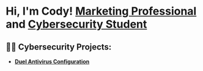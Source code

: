 <h1>Hi, I'm Cody! <a href="https://www.linkedin.com/in/walkerco/">Marketing Professional</a> and <a href="https://www.linkedin.com/in/walkerco/">Cybersecurity Student</a></h1>

<h2>👨‍💻 Cybersecurity Projects:</h2>

- <b>[Duel Antivirus Configuration](https://github.com/wlkr-tejas-rngr/DuelAVConfig)</b>


<!--
**wlkr-tejas-rngr/wlkr-tejas-rngr** is a ✨ _special_ ✨ repository because its `README.md` (this file) appears on your GitHub profile.

Here are some ideas to get you started:

- 🔭 I’m currently working on ...
- 🌱 I’m currently learning ...
- 👯 I’m looking to collaborate on ...
- 🤔 I’m looking for help with ...
- 💬 Ask me about ...
- 📫 How to reach me: ...
- 😄 Pronouns: ...
- ⚡ Fun fact: ...
-->
